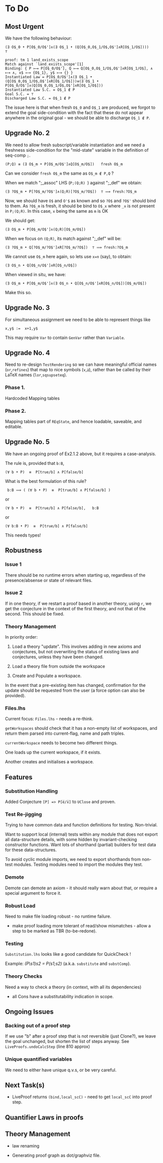 # To Do

## Most Urgent

We have the following behaviour:

```
(∃ O$_0 • P[O$_0/O$']∧(∃ O$_1 • (Q[O$_0,O$_1/O$,O$']∧R[O$_1/O$])))    ⊤

proof: tm 1 land_exists_scope
Match against `land_exists_scope'[1]
Binding: { P ⟼ P[O$_0/O$'], Q ⟼ Q[O$_0,O$_1/O$,O$']∧R[O$_1/O$], ∧ ⟼ ∧, x$ ⟼ {O$_1}, y$ ⟼ {} }
Instantiated Law = P[O$_0/O$']∧(∃ O$_1 • (Q[O$_0,O$_1/O$,O$']∧R[O$_1/O$]))≡(∃ O$_1 • P[O$_0/O$']∧(Q[O$_0,O$_1/O$,O$']∧R[O$_1/O$]))
Instantiated Law S.C. = O$_1 ∉ P
Goal S.C. = ⊤
Discharged Law S.C. = O$_1 ∉ P
```

The issue here is that when fresh `O$_0` and `O$_1` are produced,
we forgot to extend the goal side-condition with the fact that these do not appear anywhere
in the original goal - we should be able to discharge `O$_1 ∉ P`.

## Upgrade No. 2

We need to allow fresh subscript/variable instantiation
and we need a freshness side-condition for the "mid-state" variable in the definition of seq-comp `;`.

```
(P;Q) ≡ (∃ O$_m • P[O$_m/O$']∧Q[O$_m/O$])   fresh O$_m
```
Can we consider `fresh O$_m` the same as `O$_m ∉ P,Q` ?

When we match ";\_assoc" LHS (`P;(Q;R) `) against ";\_def" we obtain:

```
(∃ ?O$_m • P[?O$_m/?O$']∧(Q;R)[?O$_m/?O$])  ⊤ ⟹ fresh:?O$_m
```
Now, we should have `O$` and `O'$` as known
and so `?O$` and `?O$'` should bind to them. 
As `?O$_m` is fresh, it should be bind to `O$_x` where `_x` is not present in `P;(Q;R)`. In this case, `x` being the same as `m`
is OK

We should get:

```
(∃ O$_m • P[O$_m/O$']∧(Q;R)[O$_m/O$]) 
```

When we focus on `(Q;R)`, its match against ";\_def" will be:

```
(∃ ?O$_m • Q[?O$_m/?O$']∧R[?O$_m/?O$])  ⊤ ⟹ fresh:?O$_m
```

We cannot use `O$_m` here again, so lets use `x=n` (say), to obtain:

```
(∃ O$_n • Q[O$_n/O$']∧R[O$_n/O$]) 
```
When viewed in situ, we have:

```
(∃ O$_m • P[O$_m/O$']∧(∃ O$_n • Q[O$_n/O$']∧R[O$_n/O$])[O$_m/O$])
```

Make this so.



## Upgrade No. 3

For simultaneous assignment we need to be able to represent
things like

`x,y$ :=  x+1,y$`

This may require `Var` to contain `GenVar` rather than `Variable`.

## Upgrade No. 4

Need to re-design `TestRendering` so we can have meaningful 
official names (`or`,`refines`) 
that map to nice symbols (`∨`,`⊒`),
rather than be called by their LaTeX names (`lor`,`sqsupseteq`).

### Phase 1.
  Hardcoded Mapping tables
  
### Phase 2.
  Mapping tables part of `REqState`,
  and hence loadable, saveable, and editable.

## Upgrade No. 5

We have an ongoing proof of Ex2.1.2 above, but it requires
a case-analysis.

The rule is, provided that `b:B`,

```
(∀ b • P)  ≡  P[true/b] ∧ P[false/b]
```

What is the best formulation of this rule?

```
 b:B ⟹ ( (∀ b • P)  ≡  P[true/b] ∧ P[false/b] )
```

or

```
(∀ b • P)  ≡  P[true/b] ∧ P[false/b],   b:B
```

or

```
(∀ b:B • P)  ≡  P[true/b] ∧ P[false/b]
```

This needs types!

## Robustness

### Issue 1
 
  There should be no runtime errors when starting up, regardless of the presence/absense or state of relevant files.

### Issue 2

If in one theory, if we restart a proof based in another theory, using `r`, we get the conjecture in the context of the first theory, and not that of the second. This should be fixed.



### Theory Management

In priority order:

1. Load a theory "update".
   This involves adding in new axioms and conjectures,
   but not overwriting the status of existing laws and conjectures,
   unless they have been changed.

2. Load a theory file from outside the workspace

3. Create and Populate a workspace.


In the event that a pre-existing item has changed,
confirmation for the update should be requested from the user
(a force option can also be provided).


### Files.lhs

Current focus: `Files.lhs` - needs a re-think.

`getWorkspaces` should check that it has a non-empty list of workspaces,
and return them parsed into current-flag, name and path triples.

`currentWorkspace` needs to become two different things.

One loads up the current workspace, if it exists.

Another creates and initialises a workspace.

## Features

### Substitution Handling


Added Conjecture `[P] => P[e̅/x̅]` to `UClose` and proven.




  
### Test Re-jigging

Trying to have common data and function definitions for testing. Non-trivial.

Want to support local (internal) tests within any module that does not export
all data-structure details, with some hidden by invariant-checking constructor functions.
Want lots of shorthand (partial) builders for test data for these data-structures.

To avoid cyclic module imports, we need to export shorthands from non-test modules.
Testing modules need to import the modules they test.


### Demote

 Demote can demote an axiom - it should really warn about that, or require a special argument to force it.

### Robust Load
Need to make file loading robust - no runtime failure.

* make proof loading more tolerant of read/show mismatches - allow a step to be marked as TBR (to-be-redone).

### Testing

`Substitution.lhs` looks like a good candidate for QuickCheck !

Example:  *(P\s1)s2 = P(s1;s2)* (a.k.a. `substitute` and `substComp`).

### Theory Checks

Need a way to check a theory (in context, with all its dependencies)

* all Cons have a substitutability indication in scope.

## Ongoing Issues

### Backing out of a proof step

If we use "b" after a proof step that is not reversible (just Clone?), we leave the goal unchanged,
but shorten the list of steps anyway. See `LiveProofs.undoCalcStep` (line 810 approx)

### Unique quantified variables


We need to either have unique q.v.s, or be very careful. 



## Next Task(s)


 
* LiveProof returns `(bind,local_scC)` - need to get `local_scC` into proof step.




## Quantifier Laws in proofs

## Theory Management

* law renaming

* Generating proof graph as dot/graphviz file.
  